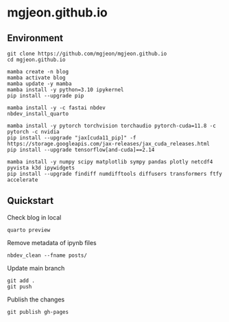 # mgjeon.github.io

## Environment

```
git clone https://github.com/mgjeon/mgjeon.github.io
cd mgjeon.github.io
```

```
mamba create -n blog
mamba activate blog
mamba update -y mamba
mamba install -y python=3.10 ipykernel
pip install --upgrade pip

mamba install -y -c fastai nbdev
nbdev_install_quarto

mamba install -y pytorch torchvision torchaudio pytorch-cuda=11.8 -c pytorch -c nvidia
pip install --upgrade "jax[cuda11_pip]" -f https://storage.googleapis.com/jax-releases/jax_cuda_releases.html
pip install --upgrade tensorflow[and-cuda]==2.14

mamba install -y numpy scipy matplotlib sympy pandas plotly netcdf4 pyvista k3d ipywidgets
pip install --upgrade findiff numdifftools diffusers transformers ftfy accelerate
```

## Quickstart

Check blog in local
```
quarto preview
```

Remove metadata of ipynb files
```
nbdev_clean --fname posts/
```

Update main branch
```
git add .
git push
```

Publish the changes
```
git publish gh-pages
```